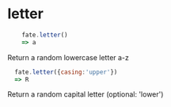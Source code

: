 # letter

```js
    fate.letter()
    => a
```
Return a random lowercase letter a-z

```js
  fate.letter({casing:'upper'})
  => R
```
Return a random capital letter (optional: 'lower')
